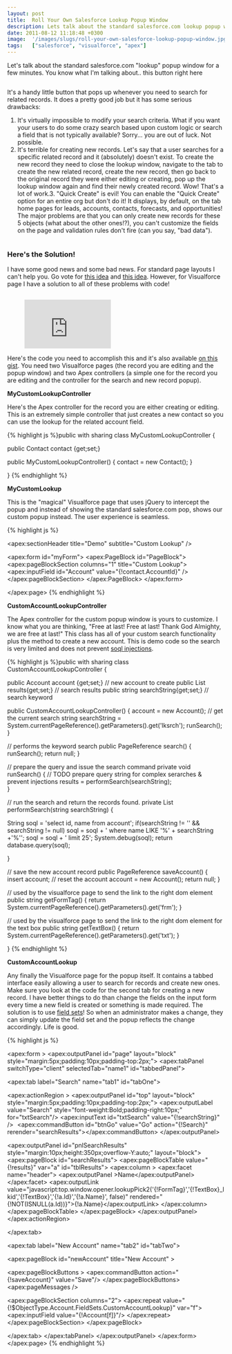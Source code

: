 ```yaml
---
layout: post
title:  Roll Your Own Salesforce Lookup Popup Window
description: Lets talk about the standard salesforce.com lookup popup window for a few minutes. You know what Im talking about.. this button right here  Its a handy little button that pops up whenever you need to search for related records. It does a pretty good job but it has some serious drawbacks- 1. Its virtually impossible to modify your search criteria. What if you want   your users to do some crazy search based upon custom logic or search a field   that is not typically available? Sorry... you are out
date: 2011-08-12 11:18:48 +0300
image:  '/images/slugs/roll-your-own-salesforce-lookup-popup-window.jpg'
tags:   ["salesforce", "visualforce", "apex"]
---
```

<p>Let's talk about the standard salesforce.com "lookup" popup window for a few minutes. You know what I'm talking about.. this button right here</p>
<p><img src="images/1_roll-1.png" alt="" ></p>
<p>It's a handy little button that pops up whenever you need to search for related records. It does a pretty good job but it has some serious drawbacks:</p>
<ol>
<li>It's virtually impossible to modify your search criteria. What if you want your users to do some crazy search based upon custom logic or search a field that is not typically available? Sorry... you are out of luck. Not possible.</li>
<li>It's terrible for creating new records. Let's say that a user searches for a specific related record and it (absolutely) doesn't exist. To create the new record they need to close the lookup window, navigate to the tab to create the new related record, create the new record, then go back to the original record they were either editing or creating, pop up the lookup window again and find their newly created record. Wow! That's a lot of work.3. "Quick Create" is evil! You can enable the "Quick Create" option for an entire org but don't do it! It displays, by default, on the tab home pages for leads, accounts, contacts, forecasts, and opportunities! The major problems are that you can only create new records for these 5 objects (what about the other ones!?), you can't customize the fields on the page and validation rules don't fire (can you say, "bad data").</li>
</ol>
<p><img src="images/2_roll.png" alt="" ></p>
<h3 id="heresthesolution">Here's the Solution!</h3>
<p>I have some good news and some bad news. For standard page layouts I can't help you. Go vote for <a href="http://success.salesforce.com/ideaView?id=08730000000IYRFAA4">this idea</a> and <a href="http://success.salesforce.com/ideaview?id=08730000000IYB1AAO">this idea</a>. However, for Visualforce page I have a solution to all of these problems with code!</p>
<p><img src="images/3_roll.png" alt="" ></p>
<figure class="kg-card kg-embed-card"><iframe width="200" height="113" src="https://www.youtube.com/embed/CGeFt6hdgRY?feature=oembed" frameborder="0" allow="accelerometer; autoplay; clipboard-write; encrypted-media; gyroscope; picture-in-picture" allowfullscreen></iframe></figure><p>Here's the code you need to accomplish this and it's also available <a href="https://gist.github.com/jeffdonthemic/4f2feb55a16b95a37798">on this gist</a>. You need two Visualforce pages (the record you are editing and the popup window) and two Apex controllers (a simple one for the record you are editing and the controller for the search and new record popup).</p>
<p><strong>MyCustomLookupController</strong></p>
<p>Here's the Apex controller for the record you are either creating or editing. This is an extremely simple controller that just creates a new contact so you can use the lookup for the related account field.</p>
{% highlight js %}public with sharing class MyCustomLookupController {
  
 public Contact contact {get;set;}
 
 public MyCustomLookupController() {
  contact = new Contact();
 }
  
}
{% endhighlight %}
<p><strong>MyCustomLookup</strong></p>
<p>This is the "magical" Visualforce page that uses jQuery to intercept the popup and instead of showing the standard salesforce.com pop, shows our custom popup instead. The user experience is seamless.</p>
{% highlight js %}<apex:page controller="MyCustomLookupController" id="Page" tabstyle="Contact">

 <script type="text/javascript"> 
 function openLookup(baseURL, width, modified, searchParam){
  var originalbaseURL = baseURL;
  var originalwidth = width;
  var originalmodified = modified;
  var originalsearchParam = searchParam;
  
  var lookupType = baseURL.substr(baseURL.length-3, 3);
  if (modified == '1') baseURL = baseURL + searchParam;
  
  var isCustomLookup = false;
  
  // Following "001" is the lookup type for Account object so change this as per your standard or custom object
  if(lookupType == "001"){
 
 var urlArr = baseURL.split("&");
 var txtId = '';
 if(urlArr.length > 2) {
  urlArr = urlArr[1].split('=');
  txtId = urlArr[1];
 }
 
 // Following is the url of Custom Lookup page. You need to change that accordingly
 baseURL = "/apex/CustomAccountLookup?txt=" + txtId;
 
 // Following is the id of apex:form control "myForm". You need to change that accordingly
 baseURL = baseURL + "&frm=" + escapeUTF("{!$Component.myForm}");
 if (modified == '1') {
  baseURL = baseURL + "&lksearch=" + searchParam;
 }
 
 // Following is the ID of inputField that is the lookup to be customized as custom lookup
 if(txtId.indexOf('Account') > -1 ){
  isCustomLookup = true;
 }
  }
  
  
  if(isCustomLookup == true){
 openPopup(baseURL, "lookup", 350, 480, "width="+width+",height=480,toolbar=no,status=no,directories=no,menubar=no,resizable=yes,scrollable=no", true);
  }
  else {
 if (modified == '1') originalbaseURL = originalbaseURL + originalsearchParam;
 openPopup(originalbaseURL, "lookup", 350, 480, "width="+originalwidth+",height=480,toolbar=no,status=no,directories=no,menubar=no,resizable=yes,scrollable=no", true);
  } 
 }
</script>

<apex:sectionHeader title="Demo" subtitle="Custom Lookup" />

 <apex:form id="myForm"> 
  <apex:PageBlock id="PageBlock">		
 <apex:pageBlockSection columns="1" title="Custom Lookup">
  <apex:inputField id="Account" value="{!contact.AccountId}" />
 </apex:pageBlockSection>
  </apex:PageBlock>
 </apex:form>
  
</apex:page>
{% endhighlight %}
<p><strong>CustomAccountLookupController</strong></p>
<p>The Apex controller for the custom popup window is yours to customize. I know what you are thinking, "Free at last! Free at last! Thank God Almighty, we are free at last!" This class has all of your custom search functionality plus the method to create a new account. This is demo code so the search is very limited and does not prevent <a href="http://www.salesforce.com/us/developer/docs/apexcode/Content/apex_dynamic_soql.htm">soql injections</a>.</p>
{% highlight js %}public with sharing class CustomAccountLookupController {
 
 public Account account {get;set;} // new account to create
 public List<Account> results{get;set;} // search results
 public string searchString{get;set;} // search keyword
 
 public CustomAccountLookupController() {
  account = new Account();
  // get the current search string
  searchString = System.currentPageReference().getParameters().get('lksrch');
  runSearch(); 
 }
  
 // performs the keyword search
 public PageReference search() {
  runSearch();
  return null;
 }
 
 // prepare the query and issue the search command
 private void runSearch() {
  // TODO prepare query string for complex serarches & prevent injections
  results = performSearch(searchString);    
 } 
 
 // run the search and return the records found. 
 private List<Account> performSearch(string searchString) {

  String soql = 'select id, name from account';
  if(searchString != '' && searchString != null)
 soql = soql + ' where name LIKE \'%' + searchString +'%\'';
  soql = soql + ' limit 25';
  System.debug(soql);
  return database.query(soql); 

 }
 
 // save the new account record
 public PageReference saveAccount() {
  insert account;
  // reset the account
  account = new Account();
  return null;
 }
 
 // used by the visualforce page to send the link to the right dom element
 public string getFormTag() {
  return System.currentPageReference().getParameters().get('frm');
 }
  
 // used by the visualforce page to send the link to the right dom element for the text box
 public string getTextBox() {
  return System.currentPageReference().getParameters().get('txt');
 }
 
}
{% endhighlight %}
<p><strong>CustomAccountLookup</strong></p>
<p>Any finally the Visualforce page for the popup itself. It contains a tabbed interface easily allowing a user to search for records and create new ones. Make sure you look at the code for the second tab for creating a new record. I have better things to do than change the fields on the input form every time a new field is created or something is made required. The solution is to use <a href="http://www.salesforce.com/us/developer/docs/pages/Content/pages_dynamic_vf_field_sets.htm">field sets</a>! So when an administrator makes a change, they can simply update the field set and the popup reflects the change accordingly. Life is good.</p>
{% highlight js %}<apex:page controller="CustomAccountLookupController"
 title="Search" 
 showHeader="false" 
 sideBar="false" 
 tabStyle="Account" 
 id="pg">
 
 <apex:form >
 <apex:outputPanel id="page" layout="block" style="margin:5px;padding:10px;padding-top:2px;">
  <apex:tabPanel switchType="client" selectedTab="name1" id="tabbedPanel">
  
 <!-- SEARCH TAB -->
 <apex:tab label="Search" name="tab1" id="tabOne">
   
  <apex:actionRegion > 
   <apex:outputPanel id="top" layout="block" style="margin:5px;padding:10px;padding-top:2px;">
  <apex:outputLabel value="Search" style="font-weight:Bold;padding-right:10px;" for="txtSearch"/>
  <apex:inputText id="txtSearch" value="{!searchString}" />
   <span style="padding-left:5px"><apex:commandButton id="btnGo" value="Go" action="{!Search}" rerender="searchResults"></apex:commandButton></span>
   </apex:outputPanel>
 
   <apex:outputPanel id="pnlSearchResults" style="margin:10px;height:350px;overflow-Y:auto;" layout="block">
  <apex:pageBlock id="searchResults"> 
   <apex:pageBlockTable value="{!results}" var="a" id="tblResults">
    <apex:column >
   <apex:facet name="header">
    <apex:outputPanel >Name</apex:outputPanel>
   </apex:facet>
    <apex:outputLink value="javascript:top.window.opener.lookupPick2('{!FormTag}','{!TextBox}_lkid','{!TextBox}','{!a.Id}','{!a.Name}', false)" rendered="{!NOT(ISNULL(a.Id))}">{!a.Name}</apex:outputLink> 
    </apex:column>
   </apex:pageBlockTable>
  </apex:pageBlock>
   </apex:outputPanel>
  </apex:actionRegion>
   
 </apex:tab>
 
 <!-- NEW ACCOUNT TAB -->
 <apex:tab label="New Account" name="tab2" id="tabTwo">

  <apex:pageBlock id="newAccount" title="New Account" >
  
   <apex:pageBlockButtons >
  <apex:commandButton action="{!saveAccount}" value="Save"/>
   </apex:pageBlockButtons>
   <apex:pageMessages />
  
   <apex:pageBlockSection columns="2">
  <apex:repeat value="{!$ObjectType.Account.FieldSets.CustomAccountLookup}" var="f">
   <apex:inputField value="{!Account[f]}"/>
  </apex:repeat>
   </apex:pageBlockSection> 
  </apex:pageBlock>
   
 </apex:tab>
  </apex:tabPanel>
 </apex:outputPanel>
 </apex:form>
</apex:page>
{% endhighlight %}

